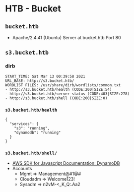 # HTB - Bucket

## `bucket.htb`
- Apache/2.4.41 (Ubuntu) Server at bucket.htb Port 80

## `s3.bucket.htb`

### dirb
```
START_TIME: Sat Mar 13 00:39:58 2021
URL_BASE: http://s3.bucket.htb/
WORDLIST_FILES: /usr/share/dirb/wordlists/common.txt
- http://s3.bucket.htb/health (CODE:200|SIZE:54)
- http://s3.bucket.htb/server-status (CODE:403|SIZE:278)
- http://s3.bucket.htb/shell (CODE:200|SIZE:0)
```

### `s3.bucket.htb/health`
```
{
  "services": {
    "s3": "running",
    "dynamodb": "running"
  }
}
```

### `s3.bucket.htb/shell/`
- [AWS SDK for Javascript Documentation: DynamoDB](https://docs.aws.amazon.com/AWSJavaScriptSDK/latest/AWS/DynamoDB.html)
- Accounts
  - Mgmt => Management@#1@#
  - Cloudadm => Welcome123!
  - Sysadm => n2vM-<_K_Q:.Aa2

